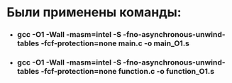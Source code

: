 # Были применены команды:

* ### gcc -O1 -Wall -masm=intel -S -fno-asynchronous-unwind-tables -fcf-protection=none main.c -o main_O1.s
* ### gcc -O1 -Wall -masm=intel -S -fno-asynchronous-unwind-tables -fcf-protection=none function.c -o function_O1.s
